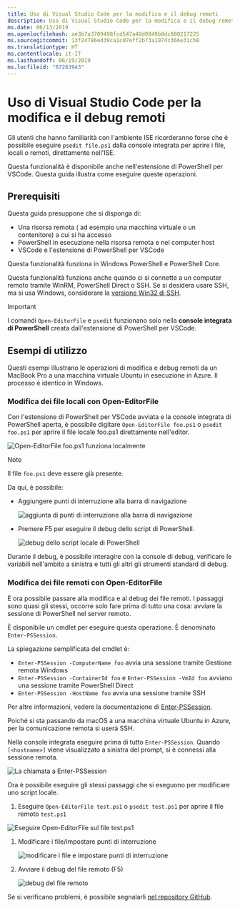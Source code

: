 ```yaml
---
title: Uso di Visual Studio Code per la modifica e il debug remoti
description: Uso di Visual Studio Code per la modifica e il debug remoti
ms.date: 06/13/2019
ms.openlocfilehash: ae3b7a3709498fcd547a48d0849b0dc880217225
ms.sourcegitcommit: 13f24786ed39ca1c07eff2b73a1974c366e31cb8
ms.translationtype: HT
ms.contentlocale: it-IT
ms.lasthandoff: 06/19/2019
ms.locfileid: "67263943"
---
```

# <a name="using-visual-studio-code-for-remote-editing-and-debugging"></a>Uso di Visual Studio Code per la modifica e il debug remoti

Gli utenti che hanno familiarità con l'ambiente ISE ricorderanno forse che è possibile eseguire `psedit file.ps1` dalla console integrata per aprire i file, locali o remoti, direttamente nell'ISE.

Questa funzionalità è disponibile anche nell'estensione di PowerShell per VSCode. Questa guida illustra come eseguire queste operazioni.

## <a name="prerequisites"></a>Prerequisiti

Questa guida presuppone che si disponga di:

- Una risorsa remota ( ad esempio una macchina virtuale o un contenitore) a cui si ha accesso
- PowerShell in esecuzione nella risorsa remota e nel computer host
- VSCode e l'estensione di PowerShell per VSCode

Questa funzionalità funziona in Windows PowerShell e PowerShell Core.

Questa funzionalità funziona anche quando ci si connette a un computer remoto tramite WinRM, PowerShell Direct o SSH. Se si desidera usare SSH, ma si usa Windows, considerare la [versione Win32 di SSH](https://github.com/PowerShell/Win32-OpenSSH).

> [!IMPORTANT]
> I comandi `Open-EditorFile` e `psedit` funzionano solo nella **console integrata di PowerShell** creata dall'estensione di PowerShell per VSCode.

## <a name="usage-examples"></a>Esempi di utilizzo

Questi esempi illustrano le operazioni di modifica e debug remoti da un MacBook Pro a una macchina virtuale Ubuntu in esecuzione in Azure. Il processo è identico in Windows.

### <a name="local-file-editing-with-open-editorfile"></a>Modifica dei file locali con Open-EditorFile

Con l'estensione di PowerShell per VSCode avviata e la console integrata di PowerShell aperta, è possibile digitare `Open-EditorFile foo.ps1` o `psedit foo.ps1` per aprire il file locale foo.ps1 direttamente nell'editor.

![Open-EditorFile foo.ps1 funziona localmente](images/Using-VSCode-for-Remote-Editing-and-Debugging/1-open-local-file.png)

>[!NOTE]
> Il file `foo.ps1` deve essere già presente.

Da qui, è possibile:

- Aggiungere punti di interruzione alla barra di navigazione

  ![aggiunta di punti di interruzione alla barra di navigazione](images/Using-VSCode-for-Remote-Editing-and-Debugging/2-adding-breakpoint-gutter.png)

- Premere F5 per eseguire il debug dello script di PowerShell.

  ![debug dello script locale di PowerShell](images/Using-VSCode-for-Remote-Editing-and-Debugging/3-local-debug.png)

Durante il debug, è possibile interagire con la console di debug, verificare le variabili nell'ambito a sinistra e tutti gli altri gli strumenti standard di debug.

### <a name="remote-file-editing-with-open-editorfile"></a>Modifica dei file remoti con Open-EditorFile

È ora possibile passare alla modifica e al debug dei file remoti. I passaggi sono quasi gli stessi, occorre solo fare prima di tutto una cosa: avviare la sessione di PowerShell nel server remoto.

È disponibile un cmdlet per eseguire questa operazione. È denominato `Enter-PSSession`.

La spiegazione semplificata del cmdlet è:

- `Enter-PSSession -ComputerName foo` avvia una sessione tramite Gestione remota Windows
- `Enter-PSSession -ContainerId foo` e `Enter-PSSession -VmId foo` avviano una sessione tramite PowerShell Direct
- `Enter-PSSession -HostName foo` avvia una sessione tramite SSH

Per altre informazioni, vedere la documentazione di [Enter-PSSession](/powershell/module/microsoft.powershell.core/enter-pssession).

Poiché si sta passando da macOS a una macchina virtuale Ubuntu in Azure, per la comunicazione remota si userà SSH.

Nella console integrata eseguire prima di tutto `Enter-PSSession`. Quando `[<hostname>]` viene visualizzato a sinistra del prompt, si è connessi alla sessione remota.

![La chiamata a Enter-PSSession](images/Using-VSCode-for-Remote-Editing-and-Debugging/4-enter-pssession.png)

Ora è possibile eseguire gli stessi passaggi che si eseguono per modificare uno script locale.

1. Eseguire `Open-EditorFile test.ps1` o `psedit test.ps1` per aprire il file remoto `test.ps1`

  ![Eseguire Open-EditorFile sul file test.ps1](images/Using-VSCode-for-Remote-Editing-and-Debugging/5-open-remote-file.png)

1. Modificare i file/impostare punti di interruzione

   ![modificare i file e impostare punti di interruzione](images/Using-VSCode-for-Remote-Editing-and-Debugging/6-set-breakpoints.png)

1. Avviare il debug del file remoto (F5)

   ![debug del file remoto](images/Using-VSCode-for-Remote-Editing-and-Debugging/7-start-debugging.png)

Se si verificano problemi, è possibile segnalarli [nel repository GitHub](https://github.com/powershell/vscode-powershell).
